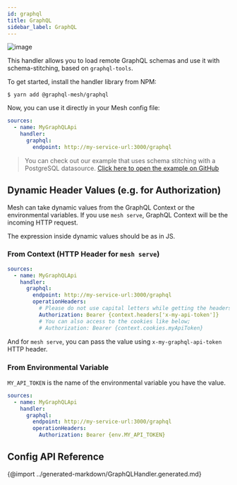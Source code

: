 ```yaml
---
id: graphql
title: GraphQL
sidebar_label: GraphQL
---
```

![image](https://user-images.githubusercontent.com/20847995/79219047-333ccb00-7e5a-11ea-9fce-57ff137ba924.png)

This handler allows you to load remote GraphQL schemas and use it with schema-stitching, based on `graphql-tools`.

To get started, install the handler library from NPM:

```
$ yarn add @graphql-mesh/graphql
```

Now, you can use it directly in your Mesh config file:

```yml
sources:
  - name: MyGraphQLApi
    handler:
      graphql:
        endpoint: http://my-service-url:3000/graphql
```

> You can check out our example that uses schema stitching with a PostgreSQL datasource.
[Click here to open the example on GitHub](https://github.com/Urigo/graphql-mesh/tree/master/examples/postgres-geodb)

## Dynamic Header Values (e.g. for Authorization)

Mesh can take dynamic values from the GraphQL Context or the environmental variables. If you use `mesh serve`, GraphQL Context will be the incoming HTTP request.

The expression inside dynamic values should be as in JS.

### From Context (HTTP Header for `mesh serve`)

```yml
sources:
  - name: MyGraphQLApi
    handler:
      graphql:
        endpoint: http://my-service-url:3000/graphql
        operationHeaders:
          # Please do not use capital letters while getting the headers
          Authorization: Bearer {context.headers['x-my-api-token']}
          # You can also access to the cookies like below;
          # Authorization: Bearer {context.cookies.myApiToken}
```

And for `mesh serve`, you can pass the value using `x-my-graphql-api-token` HTTP header.

### From Environmental Variable

`MY_API_TOKEN` is the name of the environmental variable you have the value.

```yml
sources:
  - name: MyGraphQLApi
    handler:
      graphql:
        endpoint: http://my-service-url:3000/graphql
        operationHeaders:
          Authorization: Bearer {env.MY_API_TOKEN}
```

## Config API Reference

{@import ../generated-markdown/GraphQLHandler.generated.md}
